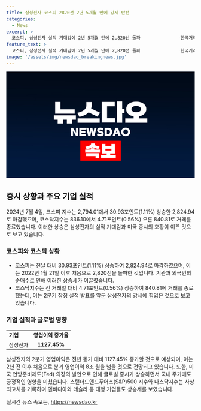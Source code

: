 ```yaml
---
title: 삼성전자 코스피 2820선 2년 5개월 만에 강세 반전
categories:
  - News
excerpt: >
  코스피, 삼성전자 실적 기대감에 2년 5개월 만에 2,820선 돌파               한국거래소에 따르면, 코스피는 4일 30.93포인트(1.11%) 상승한 2824.94에 마감하여 2022년 이후 처음으로 2,820선을 돌파하였다. 삼성전자의 강세와 미국 증시 상승에 힘입어 증시는 상승세를 보였으며, 2분기 삼성전자의 영업이익 컨센서스는 1127.45% 급증할 것으로 예상되어 기대감이 높아졌다. 미국 증시의 랠리도 국내 주가 상승에 긍정적인 영향을 주었으며, 전일 S&P500지수와 나스닥지수는 사상 최고치를 경신하며 상승했다.
feature_text: >
  코스피, 삼성전자 실적 기대감에 2년 5개월 만에 2,820선 돌파               한국거래소에 따르면, 코스피는 4일 30.93포인트(1.11%) 상승한 2824.94에 마감하여 2022년 이후 처음으로 2,820선을 돌파하였다. 삼성전자의 강세와 미국 증시 상승에 힘입어 증시는 상승세를 보였으며, 2분기 삼성전자의 영업이익 컨센서스는 1127.45% 급증할 것으로 예상되어 기대감이 높아졌다. 미국 증시의 랠리도 국내 주가 상승에 긍정적인 영향을 주었으며, 전일 S&P500지수와 나스닥지수는 사상 최고치를 경신하며 상승했다.
image: '/assets/img/newsdao_breakingnews.jpg'
---
```


<p><img src="/assets/img/newsdao_breakingnews.jpg" alt="ranknews 속보" /></p>

<h2 data-ke-size="size26">증시 상황과 주요 기업 실적</h2>

<p data-ke-size="size16">2024년 7월 4일, 코스피 지수는 2,794.01에서 30.93포인트(1.11%) 상승한 2,824.94로 마감했으며, 코스닥지수는 836.10에서 4.71포인트(0.56%) 오른 840.81로 거래를 종료했습니다. 이러한 상승은 삼성전자의 실적 기대감과 미국 증시의 호황이 이끈 것으로 보고 있습니다.</p>

<h3 data-ke-size="size24">코스피와 코스닥 상황</h3>

<ul>
    <li>코스피는 전날 대비 30.93포인트(1.11%) 상승하여 2,824.94로 마감하였으며, 이는 2022년 1월 21일 이후 처음으로 2,820선을 돌파한 것입니다. 기관과 외국인의 순매수로 인해 이러한 상승세가 이끌렸습니다.</li>
    <li>코스닥지수는 전 거래일 대비 4.71포인트(0.56%) 상승하여 840.81에 거래를 종료했는데, 이는 2분기 잠정 실적 발표를 앞둔 삼성전자의 강세에 힘입은 것으로 보고 있습니다.</li>
</ul>

<h3 data-ke-size="size24">기업 실적과 글로벌 영향</h3>

<table>
    <tr>
        <td><b>기업</b></td>
        <td style="text-align: center; height: 17px;"><b>영업이익 증가율</b></td>
    </tr>
    <tr>
        <td>삼성전자</td>
        <td style="text-align: center; height: 17px;"><b>1127.45%</b></td>
    </tr>
</table>

<p data-ke-size="size16">삼성전자의 2분기 영업이익은 전년 동기 대비 1127.45% 증가할 것으로 예상되며, 이는 2년 전 이후 처음으로 분기 영업이익 8조 원을 넘을 것으로 전망되고 있습니다. 또한, 미국 연방준비제도(Fed) 의장의 발언으로 인해 글로벌 증시가 상승하면서 국내 주가에도 긍정적인 영향을 미쳤습니다. 스탠더드앤드푸어스(S&P)500 지수와 나스닥지수는 사상 최고치를 기록하며 엔비디아와 테슬라 등 대형 기업들도 상승세를 보였습니다.</p>
실시간 뉴스 속보는, <a href="https://newsdao.kr" rel="dofollow">https://newsdao.kr</a>


